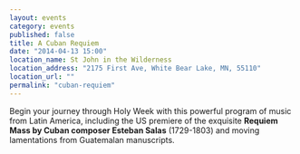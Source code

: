 ```yaml
---
layout: events
category: events
published: false
title: A Cuban Requiem
date: "2014-04-13 15:00"
location_name: St John in the Wilderness
location_address: "2175 First Ave, White Bear Lake, MN, 55110"
location_url: ""
permalink: "cuban-requiem"
---
```


Begin your journey through Holy Week with this powerful program of music from Latin America, including the US premiere of the exquisite **Requiem Mass by Cuban composer Esteban Salas** (1729-1803) and moving lamentations from Guatemalan manuscripts.